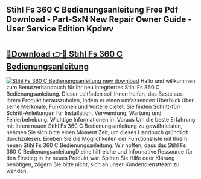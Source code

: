 ## Stihl Fs 360 C Bedienungsanleitung Free Pdf Download - Part-SxN New Repair Owner Guide - User Service Edition Kpdwv

# <h2><a href="http://df61q07.blite.top/?on=Stihl+Fs+360+C+Bedienungsanleitung">🔗Download 👉🔴 Stihl Fs 360 C Bedienungsanleitung</a></h2>

[![Stihl Fs 360 C Bedienungsanleitung new download](https://i.imgur.com/lujVjoI.png)](http://df61q07.blite.top/?on=Stihl+Fs+360+C+Bedienungsanleitung)
Hallo und willkommen zum Benutzerhandbuch für Ihr neu integriertes Stihl Fs 360 C Bedienungsanleitung. Dieser Leitfaden soll Ihnen helfen, das Beste aus Ihrem Produkt herauszuholen, indem er einen umfassenden Überblick über seine Merkmale, Funktionen und Vorteile bietet. Sie finden Schritt-für-Schritt-Anleitungen für Installation, Verwendung, Wartung und Fehlerbehebung. Wichtige Informationen im Voraus Um die beste Erfahrung mit Ihrem neuen Stihl Fs 360 C Bedienungsanleitung zu gewährleisten, nehmen Sie sich bitte einen Moment Zeit, um dieses Handbuch gründlich durchzulesen. Erleben Sie die Möglichkeiten der Funktionsliste mit Ihrem neuen Stihl Fs 360 C Bedienungsanleitung. Wir hoffen, dass das Stihl Fs 360 C BedienungsanleitungD eine hilfreiche und informative Ressource für den Einstieg in Ihr neues Produkt war. Sollten Sie Hilfe oder Klärung benötigen, zögern Sie bitte nicht, sich an unser Kundendienstteam zu wenden.
